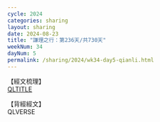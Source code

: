 ```yaml
---
cycle: 2024
categories: sharing
layout: sharing
date: 2024-08-23
title: "謙理之行：第236天/共730天"
weekNum: 34
dayNum: 5
permalink: /sharing/2024/wk34-day5-qianli.html
---
```

【經文梳理】  
[QLTITLE](QLLINK)

【背經經文】  
QLVERSE
